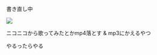 書き直し中

![](https://dl.dropboxusercontent.com/u/27113412/img/38572113.jpg)

ニコニコから歌ってみたとかmp4落とす & mp3にかえるやつ

やるったらやる

